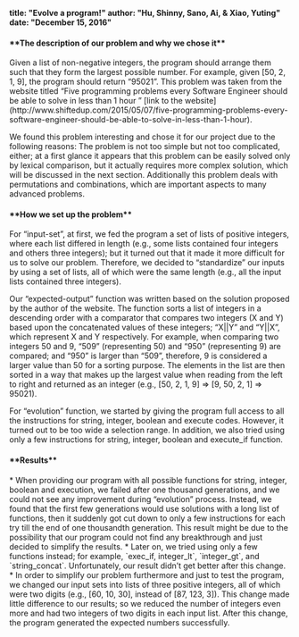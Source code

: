 **title: "Evolve a program!"
author: "Hu, Shinny, Sano, Ai, & Xiao, Yuting"
date: "December 15, 2016"**

<h4>**The description of our problem and why we chose it**</h4>
Given a list of non-negative integers, the program should arrange them such that they form the largest possible
number. For example, given [50, 2, 1, 9], the program should return “95021”. This problem was taken from the
website titled “Five programming problems every Software Engineer should be able to solve in less than 1 hour ”
[link to the website](http://www.shiftedup.com/2015/05/07/five-programming-problems-every-software-engineer-should-be-able-to-solve-in-less-than-1-hour).

We found this problem interesting and chose it for our project due to the following reasons: The problem is not
too simple but not too complicated, either; at a first glance it appears that this problem can be easily solved
only by lexical comparison, but it actually requires more complex solution, which will be discussed in the next
section. Additionally this problem deals with permutations and combinations, which are important aspects to many
advanced problems.

<h4>**How we set up the problem**</h4>
For “input-set”, at first, we fed the program a set of lists of positive integers, where each list differed in
length (e.g., some lists contained four integers and others three integers); but it turned out that it made it
more difficult for us to solve our problem. Therefore, we decided to “standardize” our inputs by using a set of
lists, all of which were the same length (e.g., all the input lists contained three integers).   

Our “expected-output” function was written based on the solution proposed by the author of the website. The
function sorts a list of integers in a descending order with a comparator that compares two integers (X and Y)
based upon the concatenated values of these integers; “X||Y” and “Y||X”, which represent X and Y respectively.
For example, when comparing two integers 50 and 9, “509” (representing 50) and “950” (representing 9) are compared;
and “950” is larger than “509”, therefore, 9 is considered a larger value than 50 for a sorting purpose. The elements
 in the list are then sorted in a way that makes up the largest value when reading from the left to right and returned
 as an integer (e.g., [50, 2, 1, 9] ⇒ [9, 50, 2, 1] ⇒ 95021).

For “evolution” function, we started by giving the program full access to all the instructions for string, integer,
boolean and execute codes. However, it turned out to be too wide a selection range. In addition, we also tried using
only a few instructions for string, integer, boolean and execute_if function.


<h4>**Results**</h4>
* When providing our program with all possible functions for string, integer, boolean and execution, we failed after
one thousand generations, and we could not see any improvement during “evolution” process. Instead, we found that the
first few generations would use solutions with a long list of functions, then it suddenly got cut down to only a few
instructions for each try till the end of one thousandth generation. This result might be due to the possibility that our
program could not find any breakthrough and just decided to simplify the results.  
* Later on, we tried using only a few functions instead; for example, `exec_if, integer_lt`, `integer_gt`, and `string_concat`.
Unfortunately, our result didn’t get better after this change.  
* In order to simplify our problem furthermore and just to test the program, we changed our input sets into lists of
three positive integers, all of which were two digits (e.g., [60, 10, 30], instead of [87, 123, 3]). This change made
little difference to our results; so we reduced the number of integers even more and had two integers of two digits in
each input list. After this change, the program generated the expected numbers successfully.

